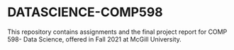 # DATASCIENCE-COMP598
This repository contains assignments and the final project report for COMP 598- Data Science, offered in Fall 2021 at McGill University.
